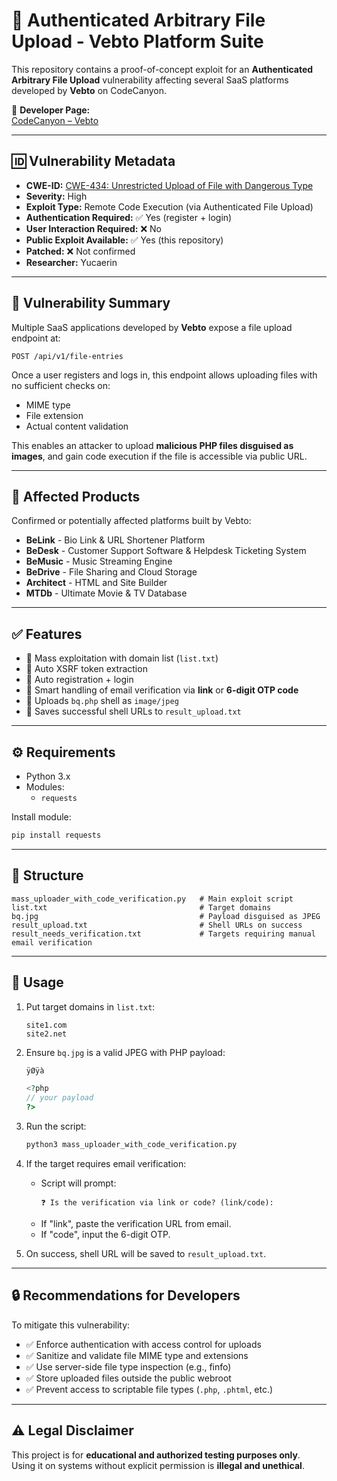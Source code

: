 # 🚨 Authenticated Arbitrary File Upload - Vebto Platform Suite

This repository contains a proof-of-concept exploit for an **Authenticated Arbitrary File Upload** vulnerability affecting several SaaS platforms developed by **Vebto** on CodeCanyon.

🧠 **Developer Page:**  
[CodeCanyon – Vebto](https://codecanyon.net/user/vebto)

---

## 🆔 Vulnerability Metadata

- **CWE-ID:** [CWE-434: Unrestricted Upload of File with Dangerous Type](https://cwe.mitre.org/data/definitions/434.html)
- **Severity:** High
- **Exploit Type:** Remote Code Execution (via Authenticated File Upload)
- **Authentication Required:** ✅ Yes (register + login)
- **User Interaction Required:** ❌ No
- **Public Exploit Available:** ✅ Yes (this repository)
- **Patched:** ❌ Not confirmed
- **Researcher:** Yucaerin

---

## 🧨 Vulnerability Summary

Multiple SaaS applications developed by **Vebto** expose a file upload endpoint at:

```
POST /api/v1/file-entries
```

Once a user registers and logs in, this endpoint allows uploading files with no sufficient checks on:

- MIME type
- File extension
- Actual content validation

This enables an attacker to upload **malicious PHP files disguised as images**, and gain code execution if the file is accessible via public URL.

---

## 🧬 Affected Products

Confirmed or potentially affected platforms built by Vebto:

- **BeLink** - Bio Link & URL Shortener Platform  
- **BeDesk** - Customer Support Software & Helpdesk Ticketing System  
- **BeMusic** - Music Streaming Engine  
- **BeDrive** - File Sharing and Cloud Storage  
- **Architect** - HTML and Site Builder  
- **MTDb** - Ultimate Movie & TV Database  

---

## ✅ Features

- 🔁 Mass exploitation with domain list (`list.txt`)
- 🔐 Auto XSRF token extraction
- 📝 Auto registration + login
- 🧠 Smart handling of email verification via **link** or **6-digit OTP code**
- 🐚 Uploads `bq.php` shell as `image/jpeg`
- 📁 Saves successful shell URLs to `result_upload.txt`

---

## ⚙️ Requirements

- Python 3.x
- Modules:
  - `requests`

Install module:

```bash
pip install requests
```

---

## 📁 Structure

```
mass_uploader_with_code_verification.py   # Main exploit script
list.txt                                  # Target domains
bq.jpg                                    # Payload disguised as JPEG
result_upload.txt                         # Shell URLs on success
result_needs_verification.txt             # Targets requiring manual email verification
```

---

## 🚀 Usage

1. Put target domains in `list.txt`:
    ```
    site1.com
    site2.net
    ```

2. Ensure `bq.jpg` is a valid JPEG with PHP payload:
    ```php
    ÿØÿà

    <?php
    // your payload
    ?>
    ```

3. Run the script:
    ```bash
    python3 mass_uploader_with_code_verification.py
    ```

4. If the target requires email verification:
    - Script will prompt:
      ```
      ❓ Is the verification via link or code? (link/code):
      ```
    - If "link", paste the verification URL from email.
    - If "code", input the 6-digit OTP.

5. On success, shell URL will be saved to `result_upload.txt`.

---

## 🔒 Recommendations for Developers

To mitigate this vulnerability:

- ✅ Enforce authentication with access control for uploads
- ✅ Sanitize and validate file MIME type and extensions
- ✅ Use server-side file type inspection (e.g., finfo)
- ✅ Store uploaded files outside the public webroot
- ✅ Prevent access to scriptable file types (`.php`, `.phtml`, etc.)

---

## ⚠️ Legal Disclaimer

This project is for **educational and authorized testing purposes only**.  
Using it on systems without explicit permission is **illegal and unethical**.
